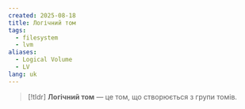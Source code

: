 ```yaml
---
created: 2025-08-18
title: Логічний том
tags:
  - filesystem
  - lvm
aliases:
  - Logical Volume
  - LV
lang: uk
---
```

> [!tldr]
> **Логічний том** — це том, що створюється з групи томів.